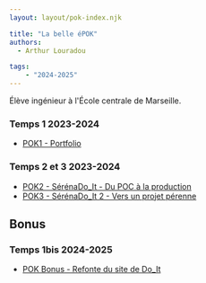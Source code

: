```yaml
---
layout: layout/pok-index.njk

title: "La belle éPOK"
authors:
  - Arthur Louradou

tags:
    - "2024-2025"
---
```


Élève ingénieur à l'École centrale de Marseille.

### Temps 1 <span class="bg-yellow-200 rounded-full py-0.5 px-2">2023-2024</span>
 * [POK1 - Portfolio](./temps-1)

### Temps 2 et 3 <span class="bg-yellow-200 rounded-full py-0.5 px-2">2023-2024</span>
 * [POK2 - SérénaDo_It - Du POC à la production](./temps-2)
 * [POK3 - SérénaDo_It 2 - Vers un projet pérenne](./temps-3)

## Bonus

### Temps 1bis <span class="bg-yellow-200 rounded-full py-0.5 px-2">2024-2025</span>
 *  [POK Bonus - Refonte du site de Do_It](../../../2024-2025/Louradou-Arthur/pok/temps-1bis)
